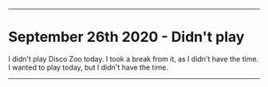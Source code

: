 
***

# September 26th 2020 - Didn't play

I didn't play Disco Zoo today. I took a break from it, as I didn't have the time. I wanted to play today, but I didn't have the time.

***
